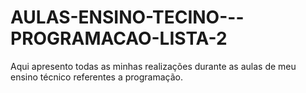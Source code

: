 # AULAS-ENSINO-TECINO---PROGRAMACAO-LISTA-2
Aqui apresento todas as minhas realizações durante as aulas de meu ensino técnico referentes a programação.
